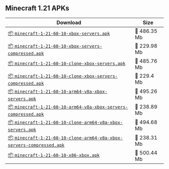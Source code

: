 ## Minecraft 1.21 APKs
| Download | Size |
|----------|------|
| [:package: `minecraft-1-21-60-10-xbox-servers.apk`](https://modscraft.net/en/downloads/14371) | :floppy_disk: 486.35 Mb 
| [:package: `minecraft-1-21-60-10-xbox-servers-compressed.apk`](https://modscraft.net/en/downloads/14372) | :floppy_disk: 229.98 Mb 
| [:package: `minecraft-1-21-60-10-clone-xbox-servers.apk`](https://modscraft.net/en/downloads/14373) | :floppy_disk: 485.76 Mb 
| [:package: `minecraft-1-21-60-10-clone-xbox-servers-compressed.apk`](https://modscraft.net/en/downloads/14374) | :floppy_disk: 229.4 Mb 
| [:package: `minecraft-1-21-60-10-arm64-v8a-xbox-servers.apk`](https://modscraft.net/en/downloads/14375) | :floppy_disk: 495.26 Mb 
| [:package: `minecraft-1-21-60-10-arm64-v8a-xbox-servers-compressed.apk`](https://modscraft.net/en/downloads/14376) | :floppy_disk: 238.89 Mb 
| [:package: `minecraft-1-21-60-10-clone-arm64-v8a-xbox-servers.apk`](https://modscraft.net/en/downloads/14377) | :floppy_disk: 494.68 Mb 
| [:package: `minecraft-1-21-60-10-clone-arm64-v8a-xbox-servers-compressed.apk`](https://modscraft.net/en/downloads/14378) | :floppy_disk: 238.31 Mb 
| [:package: `minecraft-1-21-60-10-x86-xbox.apk`](https://modscraft.net/en/downloads/14379) | :floppy_disk: 500.44 Mb 
